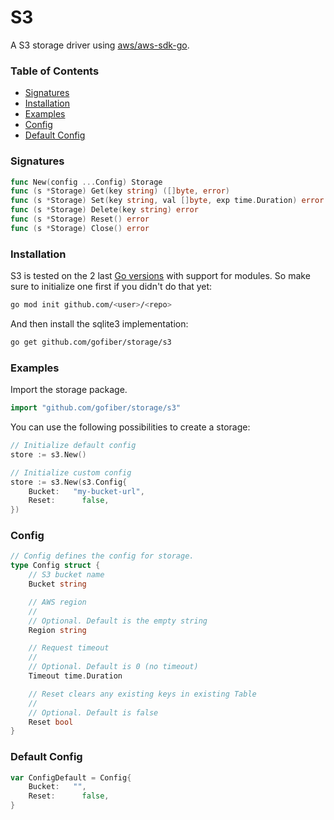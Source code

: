 # S3

A S3 storage driver using [aws/aws-sdk-go](https://github.com/aws/aws-sdk-go).

### Table of Contents
- [Signatures](#signatures)
- [Installation](#installation)
- [Examples](#examples)
- [Config](#config)
- [Default Config](#default-config)

### Signatures
```go
func New(config ...Config) Storage
func (s *Storage) Get(key string) ([]byte, error)
func (s *Storage) Set(key string, val []byte, exp time.Duration) error
func (s *Storage) Delete(key string) error
func (s *Storage) Reset() error
func (s *Storage) Close() error
```
### Installation
S3 is tested on the 2 last [Go versions](https://golang.org/dl/) with support for modules. So make sure to initialize one first if you didn't do that yet:
```bash
go mod init github.com/<user>/<repo>
```
And then install the sqlite3 implementation:
```bash
go get github.com/gofiber/storage/s3
```

### Examples
Import the storage package.
```go
import "github.com/gofiber/storage/s3"
```

You can use the following possibilities to create a storage:
```go
// Initialize default config
store := s3.New()

// Initialize custom config
store := s3.New(s3.Config{
	Bucket:   "my-bucket-url",
	Reset:      false,
})
```

### Config
```go
// Config defines the config for storage.
type Config struct {
	// S3 bucket name
	Bucket string

	// AWS region
	//
	// Optional. Default is the empty string
	Region string

	// Request timeout
	//
	// Optional. Default is 0 (no timeout)
	Timeout time.Duration

	// Reset clears any existing keys in existing Table
	//
	// Optional. Default is false
	Reset bool
}
```

### Default Config
```go
var ConfigDefault = Config{
	Bucket:   "",
	Reset:      false,
}
```

